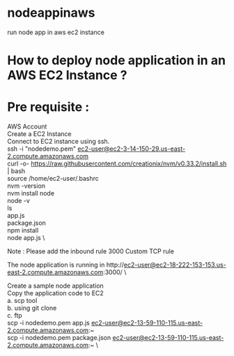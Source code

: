 # nodeappinaws
run node app in aws ec2 instance

# How to deploy node application in an AWS EC2 Instance ?




# Pre requisite :
AWS Account\
Create a EC2 Instance\
Connect to EC2 instance using ssh.\
  ssh -i "nodedemo.pem" ec2-user@ec2-3-14-150-29.us-east-2.compute.amazonaws.com\
  curl -o- https://raw.githubusercontent.com/creationix/nvm/v0.33.2/install.sh | bash \
  source /home/ec2-user/.bashrc\
  nvm -version\
  nvm install node\
  node -v\
  ls\
  app.js\
  package.json\
  npm install \
  node app.js \
  
  Note : Please add the inbound rule 3000 Custom TCP rule
  
  The node application is running in http://ec2-user@ec2-18-222-153-153.us-east-2.compute.amazonaws.com:3000/ \
  
Create a sample node application\
Copy the application code to EC2\
  a. scp tool\
  b. using git clone\
  c. ftp\
    scp -i nodedemo.pem app.js ec2-user@ec2-13-59-110-115.us-east-2.compute.amazonaws.com:~\
    scp -i nodedemo.pem package.json ec2-user@ec2-13-59-110-115.us-east-2.compute.amazonaws.com:~ \
    
    


  

